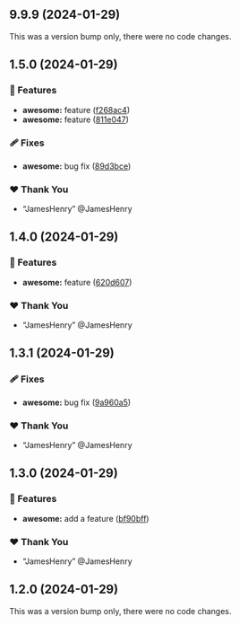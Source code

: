 ## 9.9.9 (2024-01-29)

This was a version bump only, there were no code changes.

## 1.5.0 (2024-01-29)


### 🚀 Features

- **awesome:** feature ([f268ac4](https://github.com/JamesHenry/nx-release-cmd/commit/f268ac4))
- **awesome:** feature ([811e047](https://github.com/JamesHenry/nx-release-cmd/commit/811e047))

### 🩹 Fixes

- **awesome:** bug fix ([89d3bce](https://github.com/JamesHenry/nx-release-cmd/commit/89d3bce))

### ❤️  Thank You

- “JamesHenry” @JamesHenry

## 1.4.0 (2024-01-29)


### 🚀 Features

- **awesome:** feature ([620d607](https://github.com/JamesHenry/nx-release-cmd/commit/620d607))

### ❤️  Thank You

- “JamesHenry” @JamesHenry

## 1.3.1 (2024-01-29)


### 🩹 Fixes

- **awesome:** bug fix ([9a960a5](https://github.com/JamesHenry/nx-release-cmd/commit/9a960a5))

### ❤️  Thank You

- “JamesHenry” @JamesHenry

## 1.3.0 (2024-01-29)


### 🚀 Features

- **awesome:** add a feature ([bf90bff](https://github.com/JamesHenry/nx-release-cmd/commit/bf90bff))

### ❤️  Thank You

- “JamesHenry” @JamesHenry

## 1.2.0 (2024-01-29)

This was a version bump only, there were no code changes.